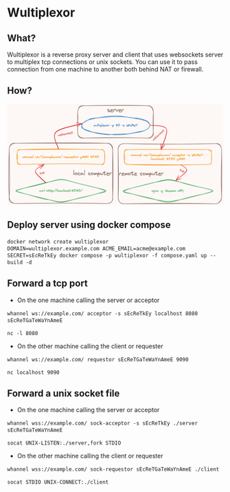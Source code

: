 # Wultiplexor

## What?

Wultiplexor is a reverse proxy server and client that uses websockets server to multiplex tcp connections or unix sockets.
You can use it to pass connection from one machine to another both behind NAT or firewall.

## How?

<picture>
  <img alt="Diagram" src="diagram.png">
</picture>

## Deploy server using docker compose

```shell
docker network create wultiplexor
DOMAIN=wultiplexor.example.com ACME_EMAIL=acme@example.com SECRET=sEcReTkEy docker compose -p wultiplexor -f compose.yaml up --build -d
```

## Forward a tcp port

- On the one machine calling the server or acceptor

```shell
whannel ws://example.com/ acceptor -s sEcReTkEy localhost 8080 sEcReTGaTeWaYnAmeE
```

```shell
nc -l 8080
```

- On the other machine calling the client or requester

```shell
whannel ws://example.com/ requestor sEcReTGaTeWaYnAmeE 9090
```

```shell
nc localhost 9090
```

## Forward a unix socket file

- On the one machine calling the server or acceptor

```shell
whannel wss://example.com/ sock-acceptor -s sEcReTkEy ./server sEcReTGaTeWaYnAmeE
```

```shell
socat UNIX-LISTEN:./server,fork STDIO
```

- On the other machine calling the client or requester

```shell
whannel wss://example.com/ sock-requestor sEcReTGaTeWaYnAmeE ./client
```

```shell
socat STDIO UNIX-CONNECT:./client
```

